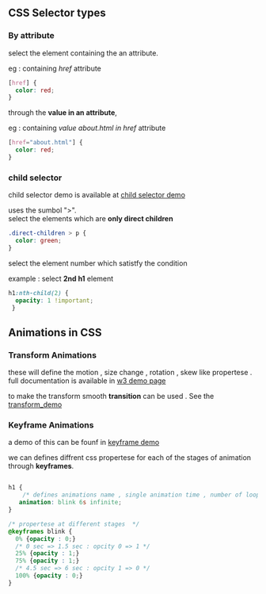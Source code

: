 ## CSS Selector types

### By attribute 

select the element containing the an attribute. 

eg : containing *href* attribute

```css
[href] {
  color: red;
}
```
through the **value in an attribute**, 

eg : containing *value about.html in href* attribute

```css
[href="about.html"] {
  color: red;
}
```

### child selector

child selector demo is available at [child selector demo](https://codepen.io/dinith72/pen/xxRyLob)

uses the sumbol ">". \
select the elements which are **only direct children** 

```css
.direct-children > p {
  color: green;
}
```

select the element number which satistfy the condition

example : select **2nd h1** element

```css 
h1:nth-child(2) {
  opacity: 1 !important;
 }
```



## Animations in CSS 

### Transform Animations 

these will define the motion , size change , rotation , skew like propertese . 
full documentation is available in [w3 demo page](https://www.w3schools.com/cssref/playdemo.asp?filename=playcss_transform&preval=translate(20px,10px))

to make the transform smooth **transition** can be used . See the [transform_demo](https://codepen.io/dinith72/pen/WNogjjB)


### Keyframe Animations 

a demo of this can be founf in [keyframe demo](https://codepen.io/dinith72/pen/BaJGGRM)

we can defines diffrent css propertese for each of the stages of animation through **keyframes**.

```css

h1 {
    /* defines animations name , single animation time , number of loops */
   animation: blink 6s infinite; 
}

/* propertese at different stages  */
@keyframes blink {
  0% {opacity : 0;}
  /* 0 sec => 1.5 sec : opcity 0 => 1 */
  25% {opacity : 1;}
  75% {opacity : 1;}
  /* 4.5 sec => 6 sec : opcity 1 => 0 */
  100% {opacity : 0;}
}